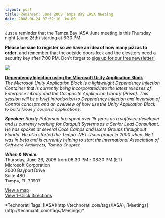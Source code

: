 ```yaml
---
layout: post
title: Reminder: June 2008 Tampa Bay IASA Meeting
date: 2008-06-24 07:52:10 -04:00
---
```


Just a reminder that the Tampa Bay IASA June meeting is this Thursday night (June 26th) starting at 6:30 PM. 

**Please be sure to register so we have an idea of how many pizzas to order**, and remember that the outside doors lock and the elevators need a security key after 7:00 PM. Don't forget to [sign up for our free newsletter!](http://list-manage.com/subscribe.phtml?id=165a30debe)

[![](http://www.eventbrite.com/img/button/register_blue.gif)](http://www.eventbrite.com/event/107409264/sdorman)    

**<u>Dependency Injection using the Microsoft Unity Application Block</u>**       
*The Microsoft Unity Application Block is a lightweight Dependency Injection Container that is currently being incorporated into the latest releases of Enterprise Library and the Composite Application Library (Prism). This session will be a brief introduction to Dependency Injection and Inversion of Control concepts and an overview of how use the Unity Application Block to build loosely coupled applications.*

***Speaker:*** *Randy Patterson has spent over 15 years as a software developer and is currently working for Catapult Systems as a Senior Lead Consultant. He has spoken at several Code Camps and Users Groups throughout Florida. He also started the Tampa .NET Users group in 2000 when .NET was in beta and is currently helping to start the International Association of Software Architects, Tampa Chapter.*

***When & Where:***       
Thursday, June 26, 2008 from 06:30 PM - 08:30 PM (ET)       
Microsoft Corporation       
3000 Bayport Drive       
Suite 480       
Tampa, FL 33607 

[View a map](http://list-manage.com/track/click?u=def661e5fb5b51ddb3bafdd75&id=623dad369a&e=5d2dfec64d)       
[View 1-Click Directions](http://list-manage.com/track/click?u=def661e5fb5b51ddb3bafdd75&id=dcbf1f84de&e=5d2dfec64d)

  <div class="wlWriterSmartContent" id="scid:0767317B-992E-4b12-91E0-4F059A8CECA8:002d62ca-0e10-468c-b69b-2bc42fa8b3d9" style="padding-right: 0px; display: inline; padding-left: 0px; padding-bottom: 0px; margin: 0px; padding-top: 0px">*Technorati Tags: [IASA](http://technorati.com/tags/IASA), [Meetings](http://technorati.com/tags/Meetings)*</div>

